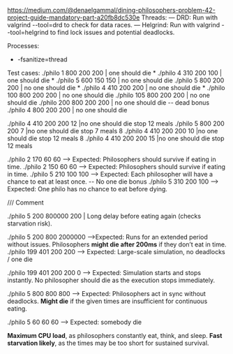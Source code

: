 https://medium.com/@denaelgammal/dining-philosophers-problem-42-project-guide-mandatory-part-a20fb8dc530e
Threads:
— DRD: Run with valgrind --tool=drd to check for data races.
— Helgrind: Run with valgrind --tool=helgrind to find lock issues and potential deadlocks.

Processes:
- -fsanitize=thread

Test cases:
./philo 1 800 200 200	| one should die	*
./philo 4 310 200 100	| one should die	*
./philo 5 600 150 150	| no one should die
./philo 5 800 200 200	| no one should die	*
./philo 4 410 200 200 	| no one should die	*
./philo 100 800 200 200	| no one should die
./philo 105 800 200 200	| no one should die
./philo 200 800 200 200	| no one should die -- dead bonus
./philo 4 800 200 200	| no one should die

./philo 4 410 200 200 12 |no one should die stop 12 meals
./philo 5 800 200 200 7	 |no one should die stop 7 meals	8
./philo 4 410 200 200 10 |no one should die stop 12 meals	8
./philo 4 410 200 200 15 |no one should die stop 12 meals

./philo 2 170 60 60 -->  Expected: Philosophers should survive if eating in time.
./philo 2 150 60 60 --> Expected: Philosophers should survive if eating in time.
./philo 5 210 100 100 --> Expected: Each philosopher will have a chance to eat at least once. -- No one die bonus
./philo 5 310 200 100 --> Expected: One philo has no chance to eat before dying.

/// Comment

./philo 5 200 800000 200 | Long delay before eating again (checks starvation risk). 

./philo 5 200 800 2000000 -->Expected: Runs for an extended period without issues. 
		Philosophers **might die after 200ms** if they don’t eat in time.
./philo 199 401 200 200 --> Expected: Large-scale simulation, no deadlocks / one die

./philo 199 401 200 200 0 --> Expected: Simulation starts and stops instantly. 
	No philosopher should die as the execution stops immediately.

./philo 5 800 800 800 --> Expected: Philosophers act in sync without deadlocks. 
	**Might die** if the given times are insufficient for continuous eating.

./philo 5 60 60 60 --> Expected: somebody die

**Maximum CPU load**, as philosophers constantly eat, think, 
	and sleep. **Fast starvation likely**, as the times may be too short for 
							sustained survival.
